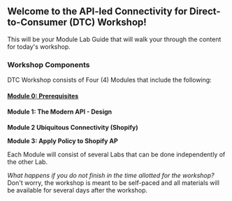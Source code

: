 ## Welcome to the API-led Connectivity for Direct-to-Consumer (DTC) Workshop!

This will be your Module Lab Guide that will walk your through the content for today's workshop.

### Workshop Components

DTC Workshop consists of Four (4) Modules that include the following:

#### [Module 0: Prerequisites](/module0.md)

#### Module 1: The Modern API - Design

**Module 2 Ubiquitous Connectivity (Shopify)**

**Module 3: Apply Policy to Shopify AP**

Each Module will consist of several Labs that can be done independently of the other Lab. 

_What happens if you do not finish in the time allotted for the workshop?_ Don't worry, the workshop is meant to be self-paced and all materials will be available for several days after the workshop.
